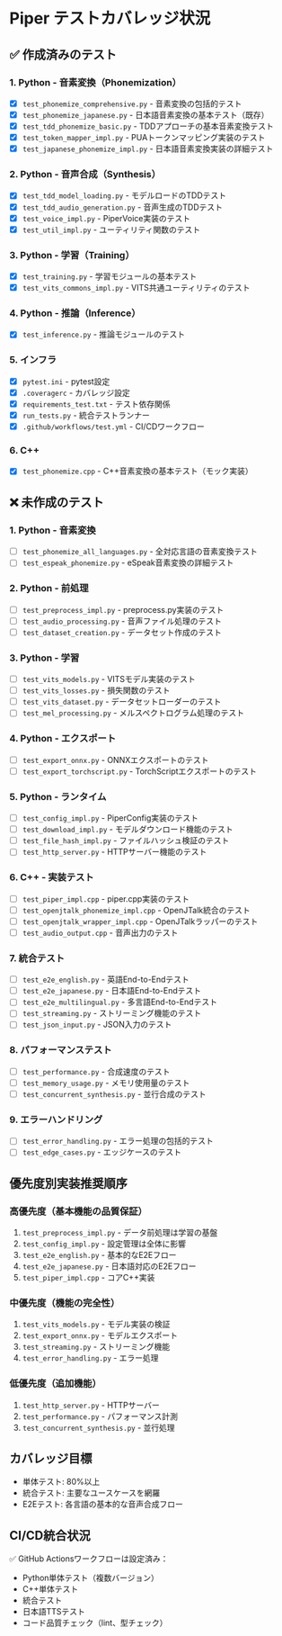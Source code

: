 # Piper テストカバレッジ状況

## ✅ 作成済みのテスト

### 1. Python - 音素変換（Phonemization）
- [x] `test_phonemize_comprehensive.py` - 音素変換の包括的テスト
- [x] `test_phonemize_japanese.py` - 日本語音素変換の基本テスト（既存）
- [x] `test_tdd_phonemize_basic.py` - TDDアプローチの基本音素変換テスト
- [x] `test_token_mapper_impl.py` - PUAトークンマッピング実装のテスト
- [x] `test_japanese_phonemize_impl.py` - 日本語音素変換実装の詳細テスト

### 2. Python - 音声合成（Synthesis）
- [x] `test_tdd_model_loading.py` - モデルロードのTDDテスト
- [x] `test_tdd_audio_generation.py` - 音声生成のTDDテスト
- [x] `test_voice_impl.py` - PiperVoice実装のテスト
- [x] `test_util_impl.py` - ユーティリティ関数のテスト

### 3. Python - 学習（Training）
- [x] `test_training.py` - 学習モジュールの基本テスト
- [x] `test_vits_commons_impl.py` - VITS共通ユーティリティのテスト

### 4. Python - 推論（Inference）
- [x] `test_inference.py` - 推論モジュールのテスト

### 5. インフラ
- [x] `pytest.ini` - pytest設定
- [x] `.coveragerc` - カバレッジ設定
- [x] `requirements_test.txt` - テスト依存関係
- [x] `run_tests.py` - 統合テストランナー
- [x] `.github/workflows/test.yml` - CI/CDワークフロー

### 6. C++
- [x] `test_phonemize.cpp` - C++音素変換の基本テスト（モック実装）

## ❌ 未作成のテスト

### 1. Python - 音素変換
- [ ] `test_phonemize_all_languages.py` - 全対応言語の音素変換テスト
- [ ] `test_espeak_phonemize.py` - eSpeak音素変換の詳細テスト

### 2. Python - 前処理
- [ ] `test_preprocess_impl.py` - preprocess.py実装のテスト
- [ ] `test_audio_processing.py` - 音声ファイル処理のテスト
- [ ] `test_dataset_creation.py` - データセット作成のテスト

### 3. Python - 学習
- [ ] `test_vits_models.py` - VITSモデル実装のテスト
- [ ] `test_vits_losses.py` - 損失関数のテスト
- [ ] `test_vits_dataset.py` - データセットローダーのテスト
- [ ] `test_mel_processing.py` - メルスペクトログラム処理のテスト

### 4. Python - エクスポート
- [ ] `test_export_onnx.py` - ONNXエクスポートのテスト
- [ ] `test_export_torchscript.py` - TorchScriptエクスポートのテスト

### 5. Python - ランタイム
- [ ] `test_config_impl.py` - PiperConfig実装のテスト
- [ ] `test_download_impl.py` - モデルダウンロード機能のテスト
- [ ] `test_file_hash_impl.py` - ファイルハッシュ検証のテスト
- [ ] `test_http_server.py` - HTTPサーバー機能のテスト

### 6. C++ - 実装テスト
- [ ] `test_piper_impl.cpp` - piper.cpp実装のテスト
- [ ] `test_openjtalk_phonemize_impl.cpp` - OpenJTalk統合のテスト
- [ ] `test_openjtalk_wrapper_impl.cpp` - OpenJTalkラッパーのテスト
- [ ] `test_audio_output.cpp` - 音声出力のテスト

### 7. 統合テスト
- [ ] `test_e2e_english.py` - 英語End-to-Endテスト
- [ ] `test_e2e_japanese.py` - 日本語End-to-Endテスト
- [ ] `test_e2e_multilingual.py` - 多言語End-to-Endテスト
- [ ] `test_streaming.py` - ストリーミング機能のテスト
- [ ] `test_json_input.py` - JSON入力のテスト

### 8. パフォーマンステスト
- [ ] `test_performance.py` - 合成速度のテスト
- [ ] `test_memory_usage.py` - メモリ使用量のテスト
- [ ] `test_concurrent_synthesis.py` - 並行合成のテスト

### 9. エラーハンドリング
- [ ] `test_error_handling.py` - エラー処理の包括的テスト
- [ ] `test_edge_cases.py` - エッジケースのテスト

## 優先度別実装推奨順序

### 高優先度（基本機能の品質保証）
1. `test_preprocess_impl.py` - データ前処理は学習の基盤
2. `test_config_impl.py` - 設定管理は全体に影響
3. `test_e2e_english.py` - 基本的なE2Eフロー
4. `test_e2e_japanese.py` - 日本語対応のE2Eフロー
5. `test_piper_impl.cpp` - コアC++実装

### 中優先度（機能の完全性）
1. `test_vits_models.py` - モデル実装の検証
2. `test_export_onnx.py` - モデルエクスポート
3. `test_streaming.py` - ストリーミング機能
4. `test_error_handling.py` - エラー処理

### 低優先度（追加機能）
1. `test_http_server.py` - HTTPサーバー
2. `test_performance.py` - パフォーマンス計測
3. `test_concurrent_synthesis.py` - 並行処理

## カバレッジ目標

- 単体テスト: 80%以上
- 統合テスト: 主要なユースケースを網羅
- E2Eテスト: 各言語の基本的な音声合成フロー

## CI/CD統合状況

✅ GitHub Actionsワークフローは設定済み：
- Python単体テスト（複数バージョン）
- C++単体テスト
- 統合テスト
- 日本語TTSテスト
- コード品質チェック（lint、型チェック）